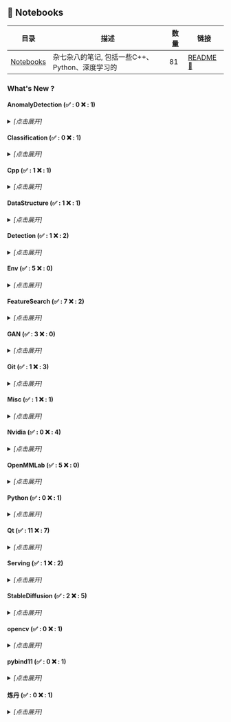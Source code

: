 ## :notebook: Notebooks

| 目录 | 描述 | 数量 | 链接 |
| --- | --- | --- | --- |
| [Notebooks](./) | 杂七杂八的笔记, 包括一些C++、Python、深度学习的 | 81 | [README :link:](<README.md>) |
### What's New ?

#### AnomalyDetection (:white_check_mark: : 0 :x: : 1)

<details><summary><em>[点击展开]</em></summary>
<br>

- :x: 2023-11-16 [AnomalyDetection/PatchCore使用指南.md](<AnomalyDetection/PatchCore使用指南.md>)

</details>

#### Classification (:white_check_mark: : 0 :x: : 1)

<details><summary><em>[点击展开]</em></summary>
<br>

- :x: 2023-04-17 [Classification/卷积池化等算子输出尺寸计算.md](<Classification/卷积池化等算子输出尺寸计算.md>)

</details>

#### Cpp (:white_check_mark: : 1 :x: : 1)

<details><summary><em>[点击展开]</em></summary>
<br>

- :white_check_mark: 2024-03-07 [Folly/Benchmark.md](<Cpp/Folly/Benchmark.md>)
- :x: 2024-02-19 [benchmark/用户指南.md](<Cpp/Google/benchmark/用户指南.md>)

</details>

#### DataStructure (:white_check_mark: : 1 :x: : 1)

<details><summary><em>[点击展开]</em></summary>
<br>

- :white_check_mark: 2024-03-07 [DataStructure/Welcome to DLPack’s documentation!.md](<DataStructure/Welcome to DLPack’s documentation!.md>)
- :x: 2023-09-07 [DataStructure/C API (dlpack.h).md](<DataStructure/C API (dlpack.h).md>)

</details>

#### Detection (:white_check_mark: : 1 :x: : 2)

<details><summary><em>[点击展开]</em></summary>
<br>

- :white_check_mark: 2024-03-07 [Detection/Object-Detection-Metrics.md](<Detection/Object-Detection-Metrics.md>)
- :x: 2023-08-31 [Detection/Modern History of Object Recognition Infographic.md](<Detection/Modern History of Object Recognition Infographic.md>)
- 2023-04-17 [examples/coco_api_detection_example.ipynb](<Detection/examples/coco_api_detection_example.ipynb>)
- :x: 2023-04-17 [Detection/DataFormat.md](<Detection/DataFormat.md>)

</details>

#### Env (:white_check_mark: : 5 :x: : 0)

<details><summary><em>[点击展开]</em></summary>
<br>

- :white_check_mark: 2024-03-07 [Env/Windows编译libtensorflow.md](<Env/Windows编译libtensorflow.md>)
- :white_check_mark: 2024-03-07 [Env/NVIDIA驱动&CUDA&CUDNN安装.md](<Env/NVIDIA驱动&CUDA&CUDNN安装.md>)
- :white_check_mark: 2024-03-07 [Env/libtorch编译.md](<Env/libtorch编译.md>)
- :white_check_mark: 2024-03-07 [Env/libtensorflow编译.md](<Env/libtensorflow编译.md>)
- :white_check_mark: 2024-03-07 [Env/gcc&g++安装.md](<Env/gcc&g++安装.md>)

</details>

#### FeatureSearch (:white_check_mark: : 7 :x: : 2)

<details><summary><em>[点击展开]</em></summary>
<br>

- :white_check_mark: 2024-03-07 [faiss/Windows编译faiss.md](<FeatureSearch/faiss/Windows编译faiss.md>)
- :white_check_mark: 2024-03-07 [faiss/Running on GPUs.md](<FeatureSearch/faiss/Running on GPUs.md>)
- :white_check_mark: 2024-03-07 [faiss/MetricType and distances.md](<FeatureSearch/faiss/MetricType and distances.md>)
- :white_check_mark: 2024-03-07 [faiss/Lower memory footprint.md](<FeatureSearch/faiss/Lower memory footprint.md>)
- :white_check_mark: 2024-03-07 [faiss/Installing Faiss.md](<FeatureSearch/faiss/Installing Faiss.md>)
- :white_check_mark: 2024-03-07 [faiss/Getting started.md](<FeatureSearch/faiss/Getting started.md>)
- :white_check_mark: 2024-03-07 [faiss/Faster search.md](<FeatureSearch/faiss/Faster search.md>)
- :x: 2024-03-07 [faiss/Faiss building blocks-clustering, PCA, quantization.md](<FeatureSearch/faiss/Faiss building blocks-clustering, PCA, quantization.md>)
- :x: 2023-11-30 [faiss/Faiss-Home.md](<FeatureSearch/faiss/Faiss-Home.md>)

</details>

#### GAN (:white_check_mark: : 3 :x: : 0)

<details><summary><em>[点击展开]</em></summary>
<br>

- :white_check_mark: 2024-03-07 [GAN/StyleGAN3编码图像.md](<GAN/StyleGAN3编码图像.md>)
- :white_check_mark: 2024-03-07 [GAN/DatasetGAN使用指北.md](<GAN/DatasetGAN使用指北.md>)
- :white_check_mark: 2024-03-07 [GAN/Barbershop替换发型指北.md](<GAN/Barbershop替换发型指北.md>)

</details>

#### Git (:white_check_mark: : 1 :x: : 3)

<details><summary><em>[点击展开]</em></summary>
<br>

- :x: 2024-03-07 [Git/github的latex公式的一些注意事项.md](<Git/github的latex公式的一些注意事项.md>)
- :white_check_mark: 2024-03-07 [Git/git基本工作流程.md](<Git/git基本工作流程.md>)
- :x: 2023-04-23 [Git/git常用命令.md](<Git/git常用命令.md>)
- :x: 2023-04-23 [Git/Git Graph使用指北.md](<Git/Git Graph使用指北.md>)

</details>

#### Misc (:white_check_mark: : 1 :x: : 1)

<details><summary><em>[点击展开]</em></summary>
<br>

- :white_check_mark: 2024-03-07 [Misc/ReLU的inplace影响.md](<Misc/ReLU的inplace影响.md>)
- :x: 2023-10-17 [Misc/机器学习术语表.md](<Misc/机器学习术语表.md>)

</details>

#### Nvidia (:white_check_mark: : 0 :x: : 4)

<details><summary><em>[点击展开]</em></summary>
<br>

- :x: 2024-03-07 [TensorRT/经验之谈.md](<Nvidia/TensorRT/经验之谈.md>)
- :x: 2024-02-07 [TensorRT/TensorRT Developer Guide.md](<Nvidia/TensorRT/TensorRT Developer Guide.md>)
- :x: 2023-11-24 [CUDA/CUDA C++ Programming Guide.md](<Nvidia/CUDA/CUDA C++ Programming Guide.md>)
- :x: 2023-06-14 [CUDA/CUDA C++ Best Practices Guide.md](<Nvidia/CUDA/CUDA C++ Best Practices Guide.md>)

</details>

#### OpenMMLab (:white_check_mark: : 5 :x: : 0)

<details><summary><em>[点击展开]</em></summary>
<br>

- :white_check_mark: 2024-03-07 [OpenMMLab/mmdet自定义数据训练.md](<OpenMMLab/mmdet自定义数据训练.md>)
- :white_check_mark: 2024-03-07 [OpenMMLab/mmseg train SwinTransformer on custon dataset.md](<OpenMMLab/mmseg train SwinTransformer on custon dataset.md>)
- :white_check_mark: 2024-03-07 [OpenMMLab/mmseg自定义模型.md](<OpenMMLab/mmseg自定义模型.md>)
- :white_check_mark: 2024-03-07 [OpenMMLab/mmseg自定义数据训练.md](<OpenMMLab/mmseg自定义数据训练.md>)
- :white_check_mark: 2024-03-07 [OpenMMLab/mmseg自定义数据训练SwinTransformer.md](<OpenMMLab/mmseg自定义数据训练SwinTransformer.md>)

</details>

#### Python (:white_check_mark: : 0 :x: : 1)

<details><summary><em>[点击展开]</em></summary>
<br>

- :x: 2024-02-19 [Python/随笔.md](<Python/随笔.md>)

</details>

#### Qt (:white_check_mark: : 11 :x: : 7)

<details><summary><em>[点击展开]</em></summary>
<br>

- :white_check_mark: 2024-03-07 [Qt Widgets/Model View Programming.md](<Qt/Qt Widgets/Model View Programming.md>)
- :white_check_mark: 2024-03-07 [Qt Widgets/Graphics View Framework.md](<Qt/Qt Widgets/Graphics View Framework.md>)
- :white_check_mark: 2024-03-07 [Qt Widgets/Drag and Drop Robot Example.md](<Qt/Qt Widgets/Drag and Drop Robot Example.md>)
- :white_check_mark: 2024-03-07 [Qt Widgets/Diagram Scene Example.md](<Qt/Qt Widgets/Diagram Scene Example.md>)
- :white_check_mark: 2024-03-07 [Qt QML/Writing QML Extensions with C++.md](<Qt/Qt QML/Writing QML Extensions with C++.md>)
- :white_check_mark: 2024-03-07 [Qt QML/Overview - QML and C++ Integration.md](<Qt/Qt QML/Overview - QML and C++ Integration.md>)
- :white_check_mark: 2024-03-07 [Qt QML/Creating C++ Plugins for QML.md](<Qt/Qt QML/Creating C++ Plugins for QML.md>)
- :white_check_mark: 2024-03-07 [Qt QML/Models and Views in Qt Quick.md](<Qt/Qt QML/Models and Views in Qt Quick.md>)
- :white_check_mark: 2024-03-07 [Qt Core/The Meta-Object System.md](<Qt/Qt Core/The Meta-Object System.md>)
- :white_check_mark: 2024-03-07 [Qt Core/Signals & Slots.md](<Qt/Qt Core/Signals & Slots.md>)
- :white_check_mark: 2024-03-07 [Qt Core/Object Trees & Ownership.md](<Qt/Qt Core/Object Trees & Ownership.md>)
- :x: 2024-02-18 [笔记.md](<Qt/Notebooks/笔记.md>)
- :x: 2024-01-05 [Qt Core/The Property System.md](<Qt/Qt Core/The Property System.md>)
- :x: 2023-08-14 [Qt QML/Using C++ Models with Qt Quick Views.md](<Qt/Qt QML/Using C++ Models with Qt Quick Views.md>)
- :x: 2023-06-14 [Qt Widgets/QGraphicsItem Class.md](<Qt/Qt Widgets/QGraphicsItem Class.md>)
- :x: 2023-06-14 [Qt QML/Signal and Handler Event System.md](<Qt/Qt QML/Signal and Handler Event System.md>)
- :x: 2023-06-14 [Qt QML/Dynamic QML Object Creation from JavaScript.md](<Qt/Qt QML/Dynamic QML Object Creation from JavaScript.md>)
- :x: 2023-06-14 [Qt Core/Qt Core.md](<Qt/Qt Core/Qt Core.md>)

</details>

#### Serving (:white_check_mark: : 1 :x: : 2)

<details><summary><em>[点击展开]</em></summary>
<br>

- :white_check_mark: 2024-03-07 [grpc/什么是gRPC.md](<Serving/grpc/什么是gRPC.md>)
- :x: 2023-04-17 [python/快速入门.md](<Serving/grpc/python/快速入门.md>)
- :x: 2023-04-17 [python/基础教程.md](<Serving/grpc/python/基础教程.md>)

</details>

#### StableDiffusion (:white_check_mark: : 2 :x: : 5)

<details><summary><em>[点击展开]</em></summary>
<br>

- :x: 2024-03-07 [StableDiffusion/dreambooth插件.md](<StableDiffusion/dreambooth插件.md>)
- :white_check_mark: 2024-03-07 [stable-diffusion-art博客/What is a hypernetwork in Stable Diffusion.md](<StableDiffusion/stable-diffusion-art博客/What is a hypernetwork in Stable Diffusion.md>)
- :x: 2024-03-07 [stable-diffusion-art博客/Hypernetwork Style Training, a tiny guide.md](<StableDiffusion/stable-diffusion-art博客/Hypernetwork Style Training, a tiny guide.md>)
- :white_check_mark: 2024-03-07 [stable-diffusion-art博客/How to use Dreambooth to put anything in Stable Diffusion.md](<StableDiffusion/stable-diffusion-art博客/How to use Dreambooth to put anything in Stable Diffusion.md>)
- :x: 2023-06-14 [dreambooth/dreambooth-README.md](<StableDiffusion/extensions/dreambooth/dreambooth-README.md>)
- :x: 2023-04-27 [StableDiffusion/Stable Diffusion webui 笔记.md](<StableDiffusion/Stable Diffusion webui 笔记.md>)
- :x: 2023-04-23 [huggingface博客/Training Stable Diffusion with Dreambooth using Diffusers.md](<StableDiffusion/huggingface博客/Training Stable Diffusion with Dreambooth using Diffusers.md>)

</details>

#### opencv (:white_check_mark: : 0 :x: : 1)

<details><summary><em>[点击展开]</em></summary>
<br>

- :x: 2023-11-14 [官方教程/Introduction.md](<opencv/官方教程/Introduction.md>)

</details>

#### pybind11 (:white_check_mark: : 0 :x: : 1)

<details><summary><em>[点击展开]</em></summary>
<br>

- :x: 2023-09-13 [THE BASICS/Installing the library.md](<pybind11/THE BASICS/Installing the library.md>)

</details>

#### 炼丹 (:white_check_mark: : 0 :x: : 1)

<details><summary><em>[点击展开]</em></summary>
<br>

- :x: 2024-03-06 [炼丹/Deep Learning Tuning Playbook.md](<炼丹/Deep Learning Tuning Playbook.md>)

</details>

